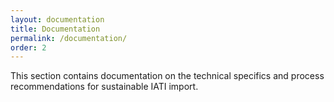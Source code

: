 ```yaml
---
layout: documentation
title: Documentation
permalink: /documentation/
order: 2
---
```


This section contains documentation on the technical specifics and process recommendations for sustainable IATI import.